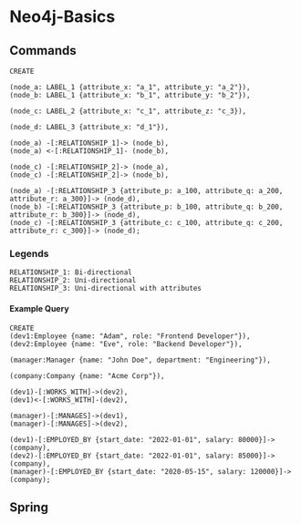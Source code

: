 # Neo4j-Basics

## Commands

    CREATE 
    
    (node_a: LABEL_1 {attribute_x: "a_1", attribute_y: "a_2"}),
    (node_b: LABEL_1 {attribute_x: "b_1", attribute_y: "b_2"}),

    (node_c: LABEL_2 {attribute_x: "c_1", attribute_z: "c_3}),

    (node_d: LABEL_3 {attribute_x: "d_1"}),

    (node_a) -[:RELATIONSHIP_1]-> (node_b),
    (node_a) <-[:RELATIONSHIP_1]- (node_b),

    (node_c) -[:RELATIONSHIP_2]-> (node_a),
    (node_c) -[:RELATIONSHIP_2]-> (node_b),

    (node_a) -[:RELATIONSHIP_3 {attribute_p: a_100, attribute_q: a_200, attribute_r: a_300}]-> (node_d),
    (node_b) -[:RELATIONSHIP_3 {attribute_p: b_100, attribute_q: b_200, attribute_r: b_300}]-> (node_d),
    (node_c) -[:RELATIONSHIP_3 {attribute_c: c_100, attribute_q: c_200, attribute_r: c_300}]-> (node_d);

### Legends

    RELATIONSHIP_1: Bi-directional
    RELATIONSHIP_2: Uni-directional
    RELATIONSHIP_3: Uni-directional with attributes

#### Example Query

    CREATE
    (dev1:Employee {name: "Adam", role: "Frontend Developer"}),
    (dev2:Employee {name: "Eve", role: "Backend Developer"}),

    (manager:Manager {name: "John Doe", department: "Engineering"}),

    (company:Company {name: "Acme Corp"}),

    (dev1)-[:WORKS_WITH]->(dev2),
    (dev1)<-[:WORKS_WITH]-(dev2),

    (manager)-[:MANAGES]->(dev1),
    (manager)-[:MANAGES]->(dev2),

    (dev1)-[:EMPLOYED_BY {start_date: "2022-01-01", salary: 80000}]->(company),
    (dev2)-[:EMPLOYED_BY {start_date: "2022-01-01", salary: 85000}]->(company),
    (manager)-[:EMPLOYED_BY {start_date: "2020-05-15", salary: 120000}]->(company);


## Spring
